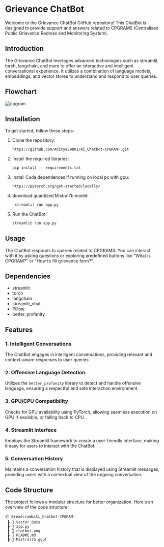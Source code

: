 # Grievance ChatBot

Welcome to the Grievance ChatBot GitHub repository! This ChatBot is designed to provide support and answers related to CPGRAMS (Centralised Public Grievance Redress and Monitoring System).

## Introduction

The Grievance ChatBot leverages advanced technologies such as streamlit, torch, langchain, and more to offer an interactive and intelligent conversational experience. It utilizes a combination of language models, embeddings, and vector stores to understand and respond to user queries.

## Flowchart
![cpgram](https://github.com/AdityaJ9801/Ai_Chatbot-CPGRAM-/assets/124603391/2e4182c8-0699-461c-b471-aa85d963bd8c)

## Installation

To get started, follow these steps:

1. Clone the repository:
    ```bash
    https://github.com/AdityaJ9801/Ai_Chatbot-CPGRAM-.git
    ```
2. Install the required libraries:
    ```bash
    pip install -r requirements.txt
    ```
3. Install Cuda dependences if running on local pc with gpu:
    ```bash
   https://pytorch.org/get-started/locally/
    ```
4. download quantized Mistral7b model:
   ```bash
    streamlit run app.py
    ```
5. Run the ChatBot:
    ```bash
    streamlit run app.py
    ```
## Usage

The ChatBot responds to queries related to CPGRAMS. You can interact with it by asking questions or exploring predefined buttons like "What is CPGRAM?" or "How to fill grievance form?".

## Dependencies

- streamlit
- torch
- langchain
- streamlit_chat
- Pillow
- better_profanity

## Features

### 1. Intelligent Conversations
The ChatBot engages in intelligent conversations, providing relevant and context-aware responses to user queries.

### 2. Offensive Language Detection
Utilizes the `better_profanity` library to detect and handle offensive language, ensuring a respectful and safe interaction environment.

### 3. GPU/CPU Compatibility
Checks for GPU availability using PyTorch, allowing seamless execution on GPU if available, or falling back to CPU.

### 4. Streamlit Interface
Employs the Streamlit framework to create a user-friendly interface, making it easy for users to interact with the ChatBot.

### 5. Conversation History
Maintains a conversation history that is displayed using Streamlit messages, providing users with a contextual view of the ongoing conversation.

## Code Structure

The project follows a modular structure for better organization. Here's an overview of the code structure:

```plaintext
📦 BreadcrumbsAi_Chatbot-CPGRAM-
 ┣ 📂 Vector_Data
 ┣ 📜 app.py
 ┣ 📜 chatbot.png
 ┣ 📜 README.md
 ┣ 📜 Mistral7b.gguf
